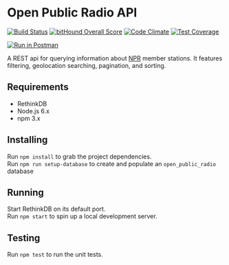 # Open Public Radio API

[![Build Status](https://travis-ci.org/openpublicradio/api.svg?branch=master)](https://travis-ci.org/openpublicradio/api)
[![bitHound Overall Score](https://www.bithound.io/github/openpublicradio/api/badges/score.svg)](https://www.bithound.io/github/openpublicradio/api)
[![Code Climate](https://codeclimate.com/github/openpublicradio/api/badges/gpa.svg)](https://codeclimate.com/github/openpublicradio/api)
[![Test Coverage](https://codeclimate.com/github/openpublicradio/api/badges/coverage.svg)](https://codeclimate.com/github/openpublicradio/api/coverage)

[![Run in Postman](https://run.pstmn.io/button.svg)](https://app.getpostman.com/run-collection/bcbe60cee5a787554e39)

A REST api for querying information about [NPR](http://npr.org) member stations. It features filtering, geolocation searching, pagination, and sorting.

## Requirements

- RethinkDB
- Node.js 6.x
- npm 3.x

## Installing

Run `npm install` to grab the project dependencies.   
Run `npm run setup-database` to create and populate an `open_public_radio` database

## Running

Start RethinkDB on its default port.   
Run `npm start` to spin up a local development server.

## Testing

Run `npm test` to run the unit tests.
